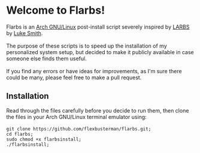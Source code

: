 # Welcome to Flarbs!

Flarbs is an [Arch GNU/Linux](https://archlinux.org/) post-install
script severely inspired by [LARBS](https://larbs.xyz/) by [Luke
Smith](https://lukesmith.xyz/).\
\
The purpose of these scripts is to speed up the installation of my
personalized system setup, but decided to make it publicly available in
case someone else finds them useful.\
\
If you find any errors or have ideas for improvements, as I'm sure there could be many, please feel free to make a pull request.

## Installation

Read through the files carefully before you decide to run
them, then clone the files in your Arch GNU/Linux terminal emulator
using:\
\
`git clone https://github.com/flexbusterman/flarbs.git;`\
`cd flarbs;`\
`sudo chmod +x flarbsinstall;`\
`./flarbsinstall;`
